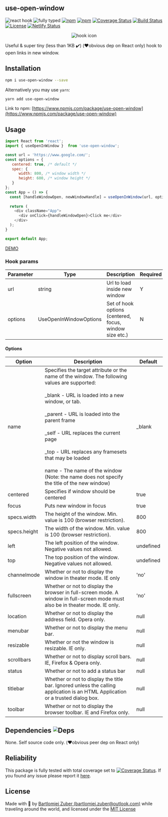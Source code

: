 ## use-open-window

![react hook](https://badgen.net/badge/icon/react-hook?icon=libraries&label)
![fully typed](https://badgen.net/badge/icon/fully-typed?icon=typescript&label)
[![npm](https://img.shields.io/npm/l/hooked-react-stopwatch.svg)](https://www.npmjs.com/package/use-open-window)
[![npm](https://badgen.net/bundlephobia/minzip/use-open-window)](https://www.npmjs.com/package/use-open-window)
[![Coverage Status](https://coveralls.io/repos/github/bartlomiejzuber/use-open-window/badge.svg)](https://coveralls.io/github/bartlomiejzuber/use-open-window)
[![Build Status](https://travis-ci.org/bartlomiejzuber/use-open-window.svg?branch=master)](https://travis-ci.org/bartlomiejzuber/use-open-window)
[![License](https://img.shields.io/npm/v/use-open-window.svg)](https://github.com/bartlomiejzuber/use-open-window/blob/master/LICENSE)
[![Netlify Status](https://api.netlify.com/api/v1/badges/d360c27d-3707-4eb8-a0bd-b6e0d65a3e22/deploy-status)](https://app.netlify.com/sites/use-open-window-demo/deploys)
<p align="center">
  <img src="https://raw.githubusercontent.com/bartlomiejzuber/use-open-window/master/assets/icon.png" alt="hook icon"/>
</p>

Useful & super tiny (less than 1KB ✔️) (❤️obvious dep on React only) hook to open links in new window.

## Installation

```sh
npm i use-open-window --save
```

Alternatively you may use `yarn`:

```sh
yarn add use-open-window
```

Link to npm:
[https://www.npmjs.com/package/use-open-window](https://www.npmjs.com/package/use-open-window)

## Usage

```javascript
import React from 'react';
import { useOpenInWindow }  from 'use-open-window';

const url = 'https://www.google.com/';
const options = {
   centered: true, /* default */
   spec: {
      width: 800, /* window width */
      height: 600, /* window height */
   }
};
const App = () => {
  const [handleWindowOpen, newWindowHandle] = useOpenInWindow(url, options);
  
  return (
    <div className="App">
      <div onClick={handleWindowOpen}>Click me</div>
    </div>
  );
}

export default App;
```

[DEMO](https://use-open-window-demo.netlify.app/)

### Hook params

| Parameter | Type                   | Description                                             | Required |
|-----------|------------------------|---------------------------------------------------------|----------|
| url       | string                 | Url to load inside new window                           | Y        |
| options   | UseOpenInWindowOptions | Set of hook options (centered, focus, window size etc.) | N        |

#### Options

| Option       | Description                                                                                                                                                                                                                                                                                                                                                                                                                                                     | Default   |
|--------------|-----------------------------------------------------------------------------------------------------------------------------------------------------------------------------------------------------------------------------------------------------------------------------------------------------------------------------------------------------------------------------------------------------------------------------------------------------------------|-----------|
| name         | Specifies the target attribute or the name of the window. The following values are supported:<br><br>        _blank - URL is loaded into a new window, or tab.<br><br>        _parent - URL is loaded into the parent frame<br><br>        _self - URL replaces the current page<br><br>        _top - URL replaces any framesets that may be loaded<br><br>        name - The name of the window (Note: the name does not specify the title of the new window) | _blank    |
| centered     | Specifies if window should be centered                                                                                                                                                                                                                                                                                                                                                                                                                          | true      |
| focus        | Puts new window in focus                                                                                                                                                                                                                                                                                                                                                                                                                                        | true      |
| specs.width  | The height of the window. Min. value is 100 (browser restriction).                                                                                                                                                                                                                                                                                                                                                                                              | 800       |
| specs.height | The width of the window. Min. value is 100 (browser restriction).                                                                                                                                                                                                                                                                                                                                                                                               | 800       |
| left         | The left position of the window. Negative values not allowed.                                                                                                                                                                                                                                                                                                                                                                                                   | undefined |
| top          | The top position of the window. Negative values not allowed.                                                                                                                                                                                                                                                                                                                                                                                                    | undefined |
| channelmode  | Whether or not to display the window in theater mode. IE only                                                                                                                                                                                                                                                                                                                                                                                                   | 'no'      |
| fullscreen   | Whether or not to display the browser in full-screen mode. A window in full-screen mode must also be in theater mode. IE only.                                                                                                                                                                                                                                                                                                                                  | 'no'      |
| location     | Whether or not to display the address field. Opera only.                                                                                                                                                                                                                                                                                                                                                                                                        | null      |
| menubar      | Whether or not to display the menu bar.                                                                                                                                                                                                                                                                                                                                                                                                                         | null      |
| resizable    | Whether or not the window is resizable. IE only.                                                                                                                                                                                                                                                                                                                                                                                                                | null      |
| scrollbars   | Whether or not to display scroll bars. IE, Firefox & Opera only.                                                                                                                                                                                                                                                                                                                                                                                                | null      |
| status       | Whether or not to add a status bar                                                                                                                                                                                                                                                                                                                                                                                                                              | null      |
| titlebar     | Whether or not to display the title bar. Ignored unless the calling application is an HTML Application or a trusted dialog box.                                                                                                                                                                                                                                                                                                                                 | null      |
| toolbar      | Whether or not to display the browser toolbar. IE and Firefox only.                                                                                                                                                                                                                                                                                                                                                                                             | null      |

Dependencies ![Deps](https://badgen.net/npm/dependents/use-open-window)
--------
None. Self source code only. (❤️obvious peer dep on React only)

Reliability
--------
This package is fully tested with total coverage set to [![Coverage Status](https://coveralls.io/repos/github/bartlomiejzuber/use-open-window/badge.svg)](https://coveralls.io/github/bartlomiejzuber/use-open-window). If you found any issue please report it [here](https://github.com/bartlomiejzuber/use-open-window/issues/new).

License
--------

Made with :sparkling_heart: by [Bartlomiej Zuber (bartlomiej.zuber@outlook.com)](mailto:bartlomiej.zuber@outlook.com) while traveling around the world, and licensed under the [MIT License](LICENSE)
